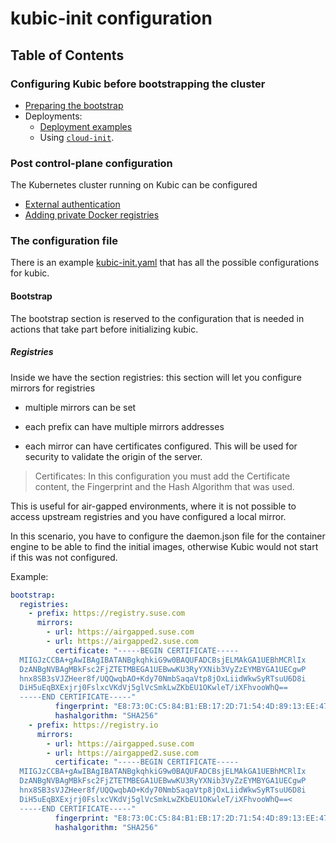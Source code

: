 # kubic-init configuration

## Table of Contents

### Configuring Kubic before bootstrapping the cluster

* [Preparing the bootstrap](config-pre.md)
* Deployments:
  * [Deployment examples](../deployments/README.md)
  * Using [`cloud-init`](../deployments/cloud-init/README.md).

### Post control-plane configuration

The Kubernetes cluster running on Kubic can be
configured

* [External authentication](https://github.com/kubic-project/dex-operator/blob/master/README.md)
* [Adding private Docker registries](https://github.com/kubic-project/registries-operator/blob/master/README.md)

### The configuration file

There is an example [kubic-init.yaml](../config/kubic-init.yaml) that has all the possible configurations for kubic.

#### Bootstrap

The bootstrap section is reserved to the configuration that is needed in actions that take part before initializing kubic.

##### Registries

Inside we have the section registries: this section will let you configure mirrors for registries

* multiple mirrors can be set

* each prefix can have multiple mirrors addresses

* each mirror can have certificates configured. This will be used for security to validate the origin of the server.

> Certificates: In this configuration you must add the Certificate content, the Fingerprint and the Hash Algorithm that was used.

This is useful for air-gapped environments, where it is not possible to access upstream registries and you have configured a local mirror.

In this scenario, you have to configure the daemon.json file for the container engine to be able to find the initial images, otherwise Kubic would not start if this was not configured.

Example:

```yaml
bootstrap:
  registries:
    - prefix: https://registry.suse.com
      mirrors:
        - url: https://airgapped.suse.com
        - url: https://airgapped2.suse.com
          certificate: "-----BEGIN CERTIFICATE-----
  MIIGJzCCBA+gAwIBAgIBATANBgkqhkiG9w0BAQUFADCBsjELMAkGA1UEBhMCRlIx
  DzANBgNVBAgMBkFsc2FjZTETMBEGA1UEBwwKU3RyYXNib3VyZzEYMBYGA1UECgwP
  hnx8SB3sVJZHeer8f/UQQwqbAO+Kdy70NmbSaqaVtp8jOxLiidWkwSyRTsuU6D8i
  DiH5uEqBXExjrj0FslxcVKdVj5glVcSmkLwZKbEU1OKwleT/iXFhvooWhQ==
  -----END CERTIFICATE-----"
          fingerprint: "E8:73:0C:C5:84:B1:EB:17:2D:71:54:4D:89:13:EE:47:36:43:8D:BF:5D:3C:0F:5B:FC:75:7E:72:28:A9:7F:73"
          hashalgorithm: "SHA256"
    - prefix: https://registry.io
      mirrors:
        - url: https://airgapped.suse.com
        - url: https://airgapped2.suse.com
          certificate: "-----BEGIN CERTIFICATE-----
  MIIGJzCCBA+gAwIBAgIBATANBgkqhkiG9w0BAQUFADCBsjELMAkGA1UEBhMCRlIx
  DzANBgNVBAgMBkFsc2FjZTETMBEGA1UEBwwKU3RyYXNib3VyZzEYMBYGA1UECgwP
  hnx8SB3sVJZHeer8f/UQQwqbAO+Kdy70NmbSaqaVtp8jOxLiidWkwSyRTsuU6D8i
  DiH5uEqBXExjrj0FslxcVKdVj5glVcSmkLwZKbEU1OKwleT/iXFhvooWhQ==<
  -----END CERTIFICATE-----"
          fingerprint: "E8:73:0C:C5:84:B1:EB:17:2D:71:54:4D:89:13:EE:47:36:43:8D:BF:5D:3C:0F:5B:FC:75:7E:72:28:A9:7F:73"
          hashalgorithm: "SHA256"
```